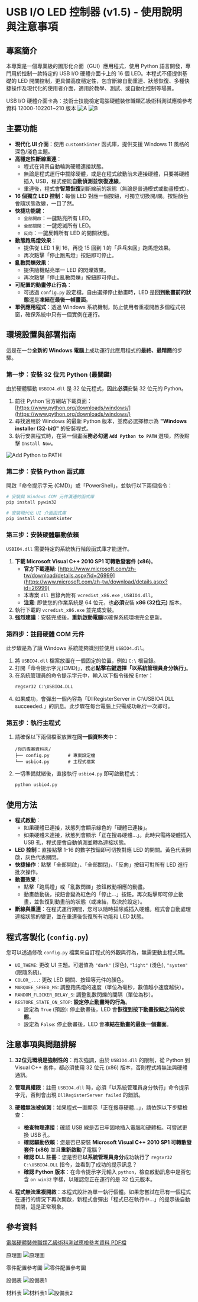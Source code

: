 # USB I/O LED 控制器 (v1.5) - 使用說明與注意事項

## 專案簡介

本專案是一個專業級的圖形化介面（GUI）應用程式，使用 Python 語言開發，專門用於控制一款特定的 USB I/O 硬體介面卡上的 16 個 LED。本程式不僅提供基礎的 LED 開關控制，更具備高度穩定性，包含斷線自動重連、狀態恢復、多種快捷操作及現代化的使用者介面，適用於教學、測試、或自動化控制等場景。

USB I/O 硬體介面卡為︰技術士技能檢定電腦硬體裝修職類乙級術科測試應檢參考資料 12000-102201~210 版本
![A](./images/USBIO_board_A_finish_s.png)
![B](./images/USBIO_board_B_finish_s.png)

## 主要功能

*   **現代化 UI 介面**：使用 `customtkinter` 函式庫，提供支援 Windows 11 風格的深色/淺色主題。
*   **高穩定性斷線重連**：
    *   程式在背景自動輪詢硬體連接狀態。
    *   無論是程式運行中拔除硬體，或是在程式啟動前未連接硬體，只要將硬體插入 USB，程式便能**自動偵測並恢復連線**。
    *   重連後，程式會**智慧恢復**到斷線前的狀態（無論是普通模式或動畫模式）。
*   **16 個獨立 LED 控制**：每個 LED 對應一個按鈕，可獨立切換開/關。按鈕顏色會隨狀態改變，一目了然。
*   **快捷功能鍵**：
    *   `全部開啟`：一鍵點亮所有 LED。
    *   `全部關閉`：一鍵熄滅所有 LED。
    *   `反向`：一鍵反轉所有 LED 的開關狀態。
*   **動態跑馬燈效果**：
    *   提供從 LED 1 到 16，再從 15 回到 1 的「乒乓來回」跑馬燈效果。
    *   再次點擊「停止跑馬燈」按鈕即可停止。
*   **亂數閃爍效果**：
    *   提供隨機點亮單一 LED 的閃爍效果。
    *   再次點擊「停止亂數閃爍」按鈕即可停止。
*   **可配置的動畫停止行為**：
    *   可透過 `config.py` 設定檔，自由選擇停止動畫時，LED 是**回到動畫前的狀態**還是**凍結在最後一幀畫面**。
*   **單例應用程式**：透過 Windows 系統機制，防止使用者重複開啟多個程式視窗，確保系統中只有一個實例在運行。

## 環境設置與部署指南

這是在一台**全新的 Windows 電腦**上成功運行此應用程式的**最終、最精簡**的步驟。

### 第一步：安裝 32 位元 Python (最關鍵)

由於硬體驅動 `USBIO4.dll` 是 32 位元程式，因此**必須**安裝 32 位元的 Python。

1.  前往 Python 官方網站下載頁面：[https://www.python.org/downloads/windows/](https://www.python.org/downloads/windows/)
2.  尋找適用於 Windows 的最新 Python 版本，並務必選擇標示為 **"Windows installer (32-bit)"** 的安裝程式。
3.  執行安裝程式時，在第一個畫面**務必勾選 `Add Python to PATH`** 選項，然後點擊 `Install Now`。

![Add Python to PATH](https://docs.python.org/3/using/images/win-install-add-path.png)

### 第二步：安裝 Python 函式庫

開啟「命令提示字元 (CMD)」或「PowerShell」，並執行以下兩個指令：

```bash
# 安裝與 Windows COM 元件溝通的函式庫
pip install pywin32

# 安裝現代化 UI 介面函式庫
pip install customtkinter
```

### 第三步：安裝硬體驅動依賴

`USBIO4.dll` 需要特定的系統執行階段函式庫才能運作。

1.  **下載 Microsoft Visual C++ 2010 SP1 可轉散發套件 (x86)**。
    *   **官方下載連結**: [https://www.microsoft.com/zh-tw/download/details.aspx?id=26999](https://www.microsoft.com/zh-tw/download/details.aspx?id=26999)
    *   本專案 `dll` 目錄內附有 `vcredist_x86.exe` , `USBIO4.dll`。
    *   **注意**: 即使您的作業系統是 64 位元，也**必須**安裝 **x86 (32位元)** 版本。
2.  執行下載的 `vcredist_x86.exe` 並完成安裝。
3.  **強烈建議**：安裝完成後，**重新啟動電腦**以確保系統環境完全更新。

### 第四步：註冊硬體 COM 元件

此步驟是為了讓 Windows 系統能夠識別並使用 `USBIO4.dll`。

1.  將 `USBIO4.dll` 檔案放置在一個固定的位置，例如 `C:\` 根目錄。
2.  打開「命令提示字元(CMD)」，務必**點擊右鍵選擇「以系統管理員身分執行」**。
3.  在系統管理員的命令提示字元中，輸入以下指令後按 Enter：
    ```cmd
    regsvr32 C:\USBIO4.DLL
    ```
4.  如果成功，會彈出一個內容為「DllRegisterServer in C:\USBIO4.DLL succeeded.」的訊息。此步驟在每台電腦上只需成功執行一次即可。

### 第五步：執行主程式

1.  請確保以下兩個檔案放置在**同一個資料夾**中：
    ```
    /你的專案資料夾/
    ├── config.py       # 專案設定檔
    └── usbio4.py       # 主程式檔案
    ```
2.  一切準備就緒後，直接執行 `usbio4.py` 即可啟動程式：
    ```bash
    python usbio4.py
    ```

## 使用方法

*   **程式啟動**：
    *   如果硬體已連接，狀態列會顯示綠色的「硬體已連接」。
    *   如果硬體未連接，狀態列會顯示「正在搜尋硬體...」。此時只需將硬體插入 USB 孔，程式便會自動偵測並轉為連接狀態。
*   **LED 控制**：直接點擊 1-16 的數字按鈕即可切換對應 LED 的開關。黃色代表開啟，灰色代表關閉。
*   **快捷操作**：點擊「全部開啟」、「全部關閉」、「反向」按鈕可對所有 LED 進行批次操作。
*   **動畫效果**：
    *   點擊「跑馬燈」或「亂數閃爍」按鈕啟動相應的動畫。
    *   動畫啟動後，按鈕會變為紅色的「停止...」按鈕。再次點擊即可停止動畫，並恢復到動畫前的狀態（或凍結，取決於設定）。
*   **斷線與重連**：在程式運行期間，您可以隨時拔除或插入硬體。程式會自動處理連接狀態的變更，並在重連後恢復所有功能和 LED 狀態。

## 程式客製化 (`config.py`)

您可以透過修改 `config.py` 檔案來自訂程式的外觀與行為，無需更動主程式碼。

*   `UI_THEME`: 更改 UI 主題。可選值為 `"dark"` (深色), `"light"` (淺色), `"system"` (跟隨系統)。
*   `COLOR_...`: 更改 LED 開關、按鈕等元件的顏色。
*   `MARQUEE_SPEED_MS`: 調整跑馬燈的速度（單位為毫秒，數值越小速度越快）。
*   `RANDOM_FLICKER_DELAY_S`: 調整亂數閃爍的間隔（單位為秒）。
*   `RESTORE_STATE_ON_STOP`: **設定停止動畫時的行為**。
    *   設定為 `True` (預設): 停止動畫後，LED 會**恢復到按下動畫按鈕之前的狀態**。
    *   設定為 `False`: 停止動畫後，LED 會**凍結在動畫的最後一個畫面**。

## 注意事項與問題排解

1.  **32位元環境是強制性的**：再次強調，由於 `USBIO4.dll` 的限制，從 Python 到 Visual C++ 套件，都必須使用 32 位元 (x86) 版本，否則程式將無法與硬體通訊。

2.  **管理員權限**：註冊 `USBIO4.dll` 時，必須「以系統管理員身分執行」命令提示字元，否則會出現 `DllRegisterServer failed` 的錯誤。

3.  **硬體無法被偵測**：如果程式一直顯示「正在搜尋硬體...」，請依照以下步驟檢查：
    *   **檢查物理連接**：確認 USB 線是否已牢固地插入電腦和硬體板。可嘗試更換 USB 孔。
    *   **確認驅動依賴**：您是否已安裝 **Microsoft Visual C++ 2010 SP1 可轉散發套件 (x86)** 並且**重新啟動**了電腦？
    *   **確認 DLL 註冊**：您是否已**以系統管理員身分**成功執行了 `regsvr32 C:\USBIO4.DLL` 指令，並看到了成功的提示訊息？
    *   **確認 Python 版本**：在命令提示字元輸入 `python`，檢查啟動訊息中是否包含 `on win32` 字樣，以確認您正在運行的是 32 位元版本。

4.  **程式無法重複開啟**：本程式設計為單一執行個體。如果您嘗試在已有一個程式在運行的情況下再次開啟，新程式會彈出「程式已在執行中...」的提示後自動關閉，這是正常現象。



## 參考資料
[電腦硬體裝修職類乙級術科測試應檢參考資料 PDF檔](./data/120002B12_技術士技能檢定電腦硬體裝修職類乙級術科測試應檢參考資料.pdf)

原理圖
![原理圖](./images/p31.png)

零件配置參考圖
![零件配置參考圖](./images/p32.png)

設備表
![設備表1](./images/p33.png)

材料表
![材料表1](./images/p34.png)
![設備表2](./images/p35.png)

